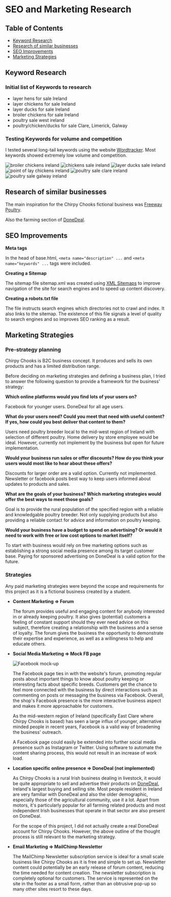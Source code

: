 # SEO and Marketing Research

## Table of Contents

- [Keyword Research](#keyword-research)
- [Research of similar businesses](#research-of-similar-businesses)
- [SEO Improvements](#seo-improvements)
- [Marketing Strategies](#marketing-strategies)


## Keyword Research

### Initial list of Keywords to research

- layer hens for sale Ireland
- layer chickens for sale Ireland
- layer ducks for sale Ireland
- broiler chickens for sale Ireland
- poultry sale west ireland
- poultry/chicken/ducks for sale Clare, Limerick, Galway

### Testing Keywords for volume and competition

I tested several long-tail keywords using the website [Wordtracker](https://www.wordtracker.com/).
Most keywords showed extremely low volume and competition.

![broiler chickens ireland](media/readme/seo/broiler-chickens-ireland.png)
![chickens sale ireland](media/readme/seo/chickens-sale-ireland.png)
![layer ducks sale ireland](media/readme/seo/layer-ducks-sale-ireland.png)
![point of lay chickens ireland](media/readme/seo/point-of-lay-chickens-ireland.png)
![poultry sale clare ireland](media/readme/seo/poultry-sale-clare-ireland.png)
![poultry sale galway ireland](media/readme/seo/poultry-sale-galway-ireland.png)


## Research of similar businesses

The main inspiration for the Chirpy Chooks fictional business was [Freeway Poultry](https://www.freewaypoultry.ie/).

Also the farming section of [DoneDeal](https://www.donedeal.ie/).



## SEO Improvements

**Meta tags**

In the head of base.html, ``<meta name="description" ...`` and ``<meta name="keywords" ...`` tags were included. 

**Creating a Sitemap**

The sitemap file sitemap.xml was created using [XML Sitemaps](https://www.xml-sitemaps.com/) to improve navigation of the site for search engines and to speed up content discovery.

**Creating a robots.txt file**

The file instructs search engines which directories not to crawl and index. It also links to the sitemap.
The existence of this file signals a level of quality to search engines and so improves SEO ranking as a result.


## Marketing Strategies

### Pre-strategy planning

Chirpy Chooks is B2C business concept. It produces and sells its own products and has a limited distribution range.

Before deciding on marketing strategies and defining a business plan, I tried to answer the following question to provide a framework for the business' strategy:

**Which online platforms would you find lots of your users on?**

Facebook for younger users. DoneDeal for all age users.

**What do your users need? Could you meet that need with useful content? If yes, how could you best deliver that content to them?**

Users need poultry breeder local to the mid-west region of Ireland with selection of different poultry. Home delivery by store employee would be ideal. However, currently not implement by the business but open for future implementation.

**Would your business run sales or offer discounts? How do you think your users would most like to hear about these offers?**

Discounts for larger order are a valid option. Currently not implemented. Newsletter or facebook posts best way to keep users informed about updates to products and sales.

**What are the goals of your business? Which marketing strategies would offer the best ways to meet those goals?**

Goal is to provide the rural population of the specified region with a reliable and knowledgable poultry breeder. Not only supplying products but also providing a reliable contact for advice and information on poultry keeping.

**Would your business have a budget to spend on advertising? Or would it need to work with free or low cost options to market itself?**

To start with business would rely on free marketing options such as establishing a strong social media presence among its target customer base. Paying for sponsored advertising on DoneDeal is a valid option for the future.

### Strategies

Any paid marketing strategies were beyond the scope and requirements for this project as it is a fictional business created by a student.

- **Content Marketing => Forum**

    The forum provides useful and engaging content for anybody interested in or already keeping poultry.
    It also gives (potential) customers a feeling of constant support should they ever need advice on this subject, therefore creating a relationship with the business and a sense of loyalty.
    The forum gives the business the opportunity to demonstrate their expertise and experience, as well as a willingness to help and educate others.

- **Social Media Marketing => Mock FB page**

    ![Facebook mock-up](media/readme/facebook-mockup.png)

    The Facebook page ties in with the website's forum, promoting regular posts about important things to know about poultry keeping or interesting facts about specific breeds.
    Customers get the chance to feel more connected with the business by direct interactions such as commenting on posts or messaging the business via Facebook. 
    Overall, the shop's Facebook presence is the more interactive business aspect and makes it more approachable for customers.

    As the mid-western region of Ireland (specifically East Clare where Chirpy Chooks is based) has seen a large influx of younger, alternative minded people in recent years, Facebook is a valid way of broadening the business' outreach.

    A Facebook page could easily be extended into further social media presence such as Instagram or Twitter. Using software to automate the content sharing process, this would not result in an increase of work load.

- **Location specific online presence => DoneDeal (not implemented)**

    As Chirpy Chooks is a rural Irish business dealing in livestock, it would be quite appropriate to sell and advertise their products on [DoneDeal](https://www.donedeal.ie/), Ireland's largest buying and selling site. Most people resident in Ireland are very familiar with DoneDeal and also the older demographic, especially those of the agricultural community, use it a lot. Apart from motors, it's particularly popular for all farming related products and most independent Irish businesses that operate in that sector are also present on DoneDeal.

    For the scope of this project, I did not actually create a real DoneDeal account for Chirpy Chooks. However, the above outline of the thought process is still relevant to the marketing strategy.

- **Email Marketing => MailChimp Newsletter**

    The MailChimp Newsletter subscription service is ideal for a small scale business like Chirpy Chooks as it is free and simple to set up.
    Newsletter content could potentially be an early release of forum content, reducing the time needed for content creation.
    The newsletter subscription is completely optional for customers. The service is represented on the site in the footer as a small form, rather than an obtrusive pop-up so many other sites resort to these days.

